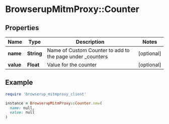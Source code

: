 # BrowserupMitmProxy::Counter

## Properties

| Name | Type | Description | Notes |
| ---- | ---- | ----------- | ----- |
| **name** | **String** | Name of Custom Counter to add to the page under _counters | [optional] |
| **value** | **Float** | Value for the counter | [optional] |

## Example

```ruby
require 'browserup_mitmproxy_client'

instance = BrowserupMitmProxy::Counter.new(
  name: null,
  value: null
)
```

